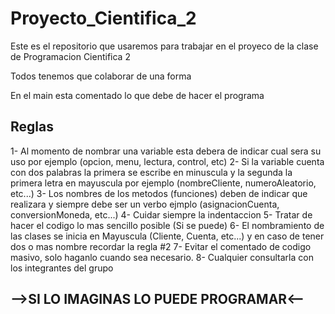 # Proyecto_Cientifica_2

Este es el repositorio que usaremos para trabajar en el proyeco de la clase de Programacion Cientifica 2

Todos tenemos que colaborar de una forma

En el main esta comentado lo que debe de hacer el programa 

Reglas
------------------------------------------------------------------------------------------------------------------------------
1- Al momento de nombrar una variable esta debera de indicar cual sera su uso por ejemplo (opcion, menu, lectura, control, etc)
2- Si la variable cuenta con dos palabras la primera se escribe en minuscula y la segunda la primera letra en mayuscula por ejemplo
   (nombreCliente, numeroAleatorio, etc...)
3- Los nombres de los metodos (funciones) deben de indicar que realizara y siempre debe ser un verbo ejmplo (asignacionCuenta, conversionMoneda, etc...)
4- Cuidar siempre la indentaccion
5- Tratar de hacer el codigo lo mas sencillo posible (Si se puede)
6- El nombramiento de las clases se inicia en Mayuscula (Cliente, Cuenta, etc...) y en caso de tener dos o mas nombre recordar la regla #2
7- Evitar el comentado de codigo masivo, solo haganlo cuando sea necesario.
8- Cualquier consultarla con los integrantes del grupo 

-->SI LO IMAGINAS LO PUEDE PROGRAMAR<--
-------------------------------------------------------------------------------------------------------------------------------

